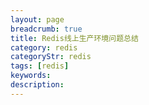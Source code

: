 ```yaml
---
layout: page
breadcrumb: true
title: Redis线上生产环境问题总结
category: redis
categoryStr: redis
tags: [redis]
keywords: 
description:
---
```



